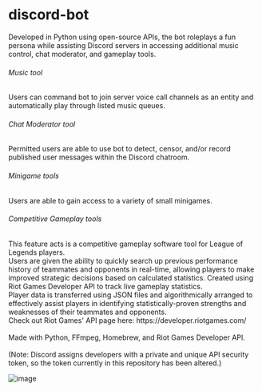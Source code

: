 # discord-bot
Developed in Python using open-source APIs, the bot roleplays a fun persona while assisting Discord servers in accessing additional music control, chat moderator, and gameplay tools. 
<br />
<h6>Music tool</h6> Users can command bot to join server voice call channels as an entity and automatically play through listed music queues.
<br />
<h6>Chat Moderator tool</h6> Permitted users are able to use bot to detect, censor, and/or record published user messages within the Discord chatroom.
<br />
<h6>Minigame tools</h6> Users are able to gain access to a variety of small minigames. 
<br />
<h6>Competitive Gameplay tools</h6> This feature acts is a competitive gameplay software tool for League of Legends players. 
<br />
Users are given the ability to quickly search up previous performance history of teammates and opponents in real-time, allowing players to make improved strategic decisions based on calculated statistics. Created using Riot Games Developer API to track live gameplay statistics. 
<br />
Player data is transferred using JSON files and algorithmically arranged to effectively assist players in identifying statistically-proven strengths and weaknesses of their teammates and opponents. 
<br />
Check out Riot Games' API page here: https://developer.riotgames.com/
<br />
<br />
Made with Python, FFmpeg, Homebrew, and Riot Games Developer API.
<br />
<br />
(Note: Discord assigns developers with a private and unique API security token, so the token currently in this repository has been altered.)

![image](https://user-images.githubusercontent.com/39476859/149682997-5e583394-7a72-463a-b427-c44fe214cda6.png)
